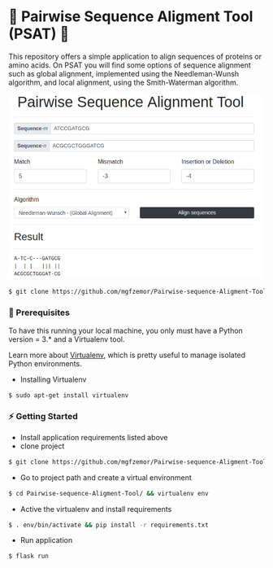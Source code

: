 # :microscope: Pairwise Sequence Aligment Tool (PSAT) :microscope:

This repository offers a simple application to align sequences of proteins or amino acids. On PSAT you will find some options of sequence alignment such as global alignment, implemented using the Needleman-Wunsh algorithm, and local alignment, using the Smith-Waterman algorithm.

![PSAT UI](https://github.com/mgfzemor/Pairwise-sequence-Aligment-Tool/blob/master/docs/img/aligment.png)

```bash
$ git clone https://github.com/mgfzemor/Pairwise-sequence-Aligment-Tool.git
```
### :floppy_disk: Prerequisites
To have this running your local machine, you only must have a Python version = 3.* and a Virtualenv tool. 

Learn more about [Virtualenv](https://virtualenv.pypa.io/en/latest/), which is pretty useful to manage isolated Python environments.
- Installing Virtualenv
```bash
$ sudo apt-get install virtualenv
```

### :zap: Getting Started
- Install application requirements listed above
- clone project

```bash
$ git clone https://github.com/mgfzemor/Pairwise-sequence-Aligment-Tool.git
```
- Go to project path and create a virtual environment

```bash
$ cd Pairwise-sequence-Aligment-Tool/ && virtualenv env
```

- Active the virtualenv and install requirements
```bash
$ . env/bin/activate && pip install -r requirements.txt
```

- Run application
```bash
$ flask run
```
